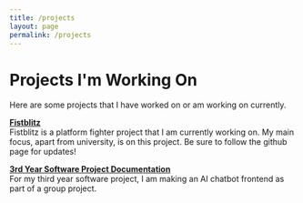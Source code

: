 ```yaml
---
title: /projects
layout: page
permalink: /projects
---
```


# Projects I'm Working On 
Here are some projects that I have worked on or am working on currently.

[**Fistblitz**](https://shebbgames.itch.io/fistblitz)\
Fistblitz is a platform fighter project that I am currently working on. My main focus, apart from university, is on this project. Be sure to follow the github page for updates!

[**3rd Year Software Project Documentation**](https://sebap2004.github.io/Greggs-Project/)\
For my third year software project, I am making an AI chatbot frontend as part of a group project.
